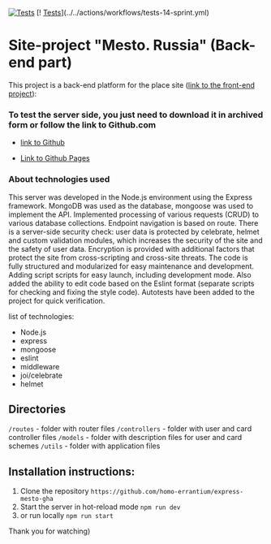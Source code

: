 [![Tests](../../actions/workflows/tests-13-sprint.yml/badge.svg)](../../actions/workflows/tests-13-sprint.yml) [! [Tests](../../actions/workflows/tests-14-sprint.yml/badge.svg)](../../actions/workflows/tests-14-sprint.yml)

# Site-project "Mesto. Russia" (Back-end part)

This project is a back-end platform for the place site ([link to the front-end project](https://github.com/homo-errantium/mesto-react-auth)):

### To test the server side, you just need to download it in archived form or follow the link to Github.com

- [link to Github](https://github.com/homo-errantium/express-mesto-gha)

- [Link to Github Pages](https://homo-errantium.github.io/express-mesto-gha/)

### **About technologies used**

This server was developed in the Node.js environment using the Express framework. MongoDB was used as the database, mongoose was used to implement the API. Implemented processing of various requests (CRUD) to various database collections. Endpoint navigation is based on route. There is a server-side security check: user data is protected by celebrate, helmet and custom validation modules, which increases the security of the site and the safety of user data. Encryption is provided with additional factors that protect the site from cross-scripting and cross-site threats. The code is fully structured and modularized for easy maintenance and development. Adding script scripts for easy launch, including development mode. Also added the ability to edit code based on the Eslint format (separate scripts for checking and fixing the style code). Autotests have been added to the project for quick verification.

list of technologies:

- Node.js
- express
- mongoose
- eslint
- middleware
- joi/celebrate
- helmet

## Directories

`/routes` - folder with router files
`/controllers` - folder with user and card controller files
`/models` - folder with description files for user and card schemes
`/utils` - folder with application files

## Installation instructions:

1. Clone the repository
   `https://github.com/homo-errantium/express-mesto-gha`
2. Start the server in hot-reload mode
   `npm run dev`
3. or run locally
   `npm run start`

Thank you for watching)
